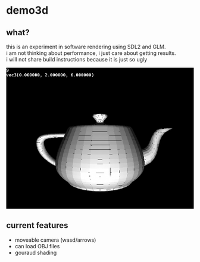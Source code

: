 # demo3d

## what?

this is an experiment in software rendering using SDL2 and GLM.  
i am not thinking about performance, i just care about getting results.  
i will not share build instructions because it is just so ugly

![gasp](assets/image.png)

## current features

- moveable camera (wasd/arrows)
- can load OBJ files
- gouraud shading